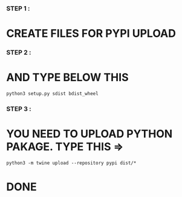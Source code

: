 ### STEP 1 :

# CREATE FILES FOR PYPI  UPLOAD 

### STEP 2 :
# AND TYPE BELOW THIS
```
python3 setup.py sdist bdist_wheel
```
### STEP 3 :
# YOU NEED TO UPLOAD PYTHON PAKAGE. TYPE THIS =>
```
python3 -m twine upload --repository pypi dist/*
```

# DONE
